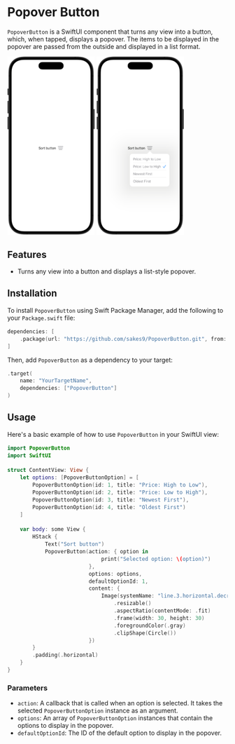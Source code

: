 # Popover Button

`PopoverButton` is a SwiftUI component that turns any view into a button, which, when tapped, displays a popover. The items to be displayed in the popover are passed from the outside and displayed in a list format.

<img src="images/sample_01.png" alt="sample" width="200">
<img src="images/sample_02.png" alt="sample" width="200">

## Features

- Turns any view into a button and displays a list-style popover.

## Installation

To install `PopoverButton` using Swift Package Manager, add the following to your `Package.swift` file:

```swift
dependencies: [
    .package(url: "https://github.com/sakes9/PopoverButton.git", from: "{{ version }}")
]
```

Then, add `PopoverButton` as a dependency to your target:

```swift
.target(
    name: "YourTargetName",
    dependencies: ["PopoverButton"]
)
```

## Usage

Here's a basic example of how to use `PopoverButton` in your SwiftUI view:

```swift
import PopoverButton
import SwiftUI

struct ContentView: View {
    let options: [PopoverButtonOption] = [
        PopoverButtonOption(id: 1, title: "Price: High to Low"),
        PopoverButtonOption(id: 2, title: "Price: Low to High"),
        PopoverButtonOption(id: 3, title: "Newest First"),
        PopoverButtonOption(id: 4, title: "Oldest First")
    ]

    var body: some View {
        HStack {
            Text("Sort button")
            PopoverButton(action: { option in
                              print("Selected option: \(option)")
                          },
                          options: options,
                          defaultOptionId: 1,
                          content: {
                              Image(systemName: "line.3.horizontal.decrease")
                                  .resizable()
                                  .aspectRatio(contentMode: .fit)
                                  .frame(width: 30, height: 30)
                                  .foregroundColor(.gray)
                                  .clipShape(Circle())
                          })
        }
        .padding(.horizontal)
    }
}
```

### Parameters

- `action`: A callback that is called when an option is selected. It takes the selected `PopoverButtonOption` instance as an argument.
- `options`: An array of `PopoverButtonOption` instances that contain the options to display in the popover.
- `defaultOptionId`: The ID of the default option to display in the popover.

